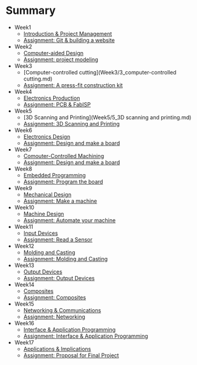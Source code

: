 # Summary


* Week1
	* [Introduction & Project Management](Week1/1_Introduction.md)
	* [Assignment: Git & building a website](Week1/1_Assignment.md)
* Week2
	* [Computer-aided Design](Week2/2_CAD.md)
	* [Assignment: project modeling](Week2/2_Assignment.md)
* Week3
	* [Computer-controlled cutting](Week3/3_computer-controlled cutting.md)
	* [Assignment: A press-fit construction kit](Week3/3_Assignment.md)
* Week4
	* [Electronics Production](Week4/4_electronics-production.md)
	* [Assignment: PCB & FabISP](Week4/4_Assignment.md)
* Week5
	* [3D Scanning and Printing](Week5/5_3D scanning and printing.md)
	* [Assignment: 3D Scanning and Printing](Week5/5_Assignment.md)
* Week6
	* [Electronics Design](Week6/6_ElectronicsDesign.md)
	* [Assignment: Design and make a board](Week6/6_Assignment.md)
* Week7
	* [Comouter-Controlled Machining](Week7/7_Computer-ControlledMachining.md)
	* [Assignment: Design and make a board](Week7/7_Assignment.md)
* Week8
	* [Embedded Programming](Week8/8_EmbeddedProgramming.md)
	* [Assignment: Program the board](Week8/8_Assignment.md)
* Week9
	* [Mechanical Design](Week9/9_MechanicalDesign.md)
	* [Assignment: Make a machine](Week9/9_Assignment.md)
* Week10
	* [Machine Design](Week10/10_MachineDesign.md)
	* [Assignment: Automate your machine](Week10/10_Assignment.md)
* Week11
	* [Input Devices](Week11/11_InputDevices.md)
	* [Assignment: Read a Sensor](Week11/11_Assignment.md)
* Week12
	* [Molding and Casting](Week12/12_MoldingandCasting.md)
	* [Assignment: Molding and Casting](Week12/12_Assignment.md)
* Week13
	* [Output Devices](Week13/13_OutputDevices.md)
	* [Assignment: Output Devices](Week13/13_Assignment.md)
* Week14
	* [Composites](Week14/14_Composites.md)
	* [Assignment: Composites](Week14/14_Assignment.md)
* Week15
	* [Networking & Communications](Week15/15_Networking&Communications.md)
	* [Assignment: Networking](Week15/15_Assignment.md)
* Week16
	* [Interface & Application Programming](Week16/16_Interface&ApplicationProgramming.md)
	* [Assignment: Interface & Application Programming](Week16/16_Assignment.md)
* Week17
	* [Applications & Implications](Week17/17_Applications&Implications.md)
	* [Assignment: Proposal for Final Project](Week17/17_Assignment.md)



	
	